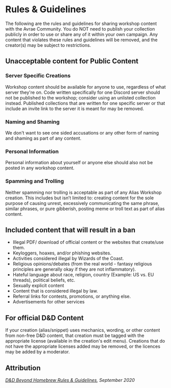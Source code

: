 # Rules & Guidelines
The following are the rules and guidelines for sharing workshop content with the Avrae Community. 
You do NOT need to publish your collection publicly in order to use or share any of it within your own campaign. 
Any content that violates these rules and guidelines will be removed, and the creator(s) may be subject to restrictions.

## Unacceptable content for Public Content
### Server Specific Creations
Workshop content should be available for anyone to use, regardless of what server they're on. Code written specifically for one Discord server should not be published to the workshop; consider using an unlisted collection instead. Published collections that are written for one specific server or that include an invite link to the server it is meant for may be removed.

### Naming and Shaming
We don't want to see one sided accusations or any other form of naming and shaming as part of any content.

### Personal Information
Personal information about yourself or anyone else should also not be posted in any workshop content.

### Spamming and Trolling
Neither spamming nor trolling is acceptable as part of any Alias Workshop creation. This includes but isn’t limited to: 
creating content for the sole purpose of causing unrest, excessively communicating the same phrase, similar phrases, 
or pure gibberish, posting meme or troll text as part of alias content.

## Included content that will result in a ban
- Illegal PDF/ download of official content or the websites that create/use them.
- Keyloggers, hoaxes, and/or phishing websites.
- Activities considered illegal by Wizards of the Coast.
- Religious opinions/debates (from the real world - fantasy religious principles are generally okay if they are not inflammatory).
- Hateful language about race, religion, country (Example: US vs. EU threads), political beliefs, etc.
- Sexually explicit content
- Content that is considered illegal by law.
- Referral links for contests, promotions, or anything else.
- Advertisements for other services

## For official D&D Content
If your creation (alias/snippet) uses mechanics, wording, or other content from non-free D&D content, that creation
must be tagged with the appropriate license (available in the creation's edit menu). Creations that do not have 
the appropriate licenses added may be removed, or the licences may be added by a moderator.

## Attribution
*[D&D Beyond Homebrew Rules & Guidelines](https://www.dndbeyond.com/homebrew-rules-guidelines), September 2020*
